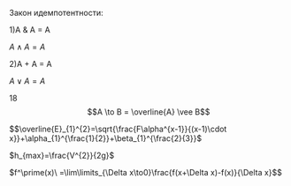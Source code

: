 Закон идемпотентности: 

 1)A & A = A
  
  $A \wedge A=A$ 
 
 2)A + A = A
 
  $A \vee  A=A$


 18 $$A \to B = \overline{A} \vee B$$



$$\overline{E}_{1}^{2}=\sqrt{\frac{F\alpha^{x-1}}{(x-1)\cdot x}}+\alpha_{1}^{\frac{1}{2}}+\beta_{1}^{\frac{2}{3}}$

$h_{max}=\frac{V^{2}}{2g}$

$f^\prime(x)\ =\lim\limits_{\Delta x\to0}\frac{f(x+\Delta x)-f(x)}{\Delta x}$$
